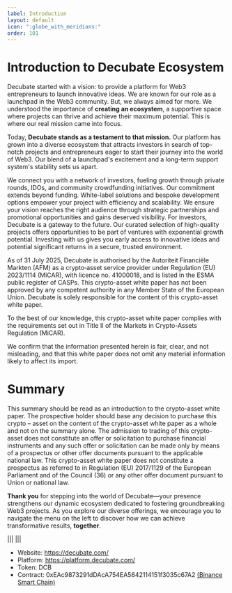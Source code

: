 ```yaml
---
label: Introduction
layout: default
icon: ":globe_with_meridians:"
order: 101
---
```


# Introduction to Decubate Ecosystem

Decubate started with a vision: to provide a platform for Web3 entrepreneurs to launch innovative ideas. We are known for our role as a launchpad in the Web3 community. But, we always aimed for more. We understood the importance of **creating an ecosystem**, a supportive space where projects can thrive and achieve their maximum potential. This is where our real mission came into focus.

Today, **Decubate stands as a testament to that mission.** Our platform has grown into a diverse ecosystem that attracts investors in search of top-notch projects and entrepreneurs eager to start their journey into the world of Web3. Our blend of a launchpad's excitement and a long-term support system's stability sets us apart.

We connect you with a network of investors, fueling growth through private rounds, IDOs, and community crowdfunding initiatives. Our commitment extends beyond funding. White-label solutions and bespoke development options empower your project with efficiency and scalability. We ensure your vision reaches the right audience through strategic partnerships and promotional opportunities and gains deserved visibility.
For investors, Decubate is a gateway to the future. Our curated selection of high-quality projects offers opportunities to be part of ventures with exponential growth potential. Investing with us gives you early access to innovative ideas and potential significant returns in a secure, trusted environment.

As of 31 July 2025, Decubate is authorised by the Autoriteit Financiële Markten (AFM) as a crypto‑asset service provider under Regulation (EU) 2023/1114 (MiCAR), with licence no. 41000018, and is listed in the ESMA public register of CASPs.
This crypto-asset white paper has not been approved by any competent authority in any Member State of the European Union. Decubate is solely responsible for the content of this crypto-asset white paper.

To the best of our knowledge, this crypto-asset white paper complies with the requirements set out in Title II of the Markets in Crypto-Assets Regulation (MiCAR).

We confirm that the information presented herein is fair, clear, and not misleading, and that this white paper does not omit any material information likely to affect its import.

# Summary

This summary should be read as an introduction to the crypto-asset white paper. The prospective holder should base any decision to purchase this crypto – asset on the content of the crypto-asset white paper as a whole and not on the summary alone. The admission to trading of this crypto-asset does not constitute an offer or solicitation to purchase financial instruments and any such offer or solicitation can be made only by means of a prospectus or other offer documents pursuant to the applicable national law. This crypto-asset white paper does not constitute a prospectus as referred to in Regulation (EU) 2017/1129 of the European Parliament and of the Council (36) or any other offer document pursuant to Union or national law.

**Thank you** for stepping into the world of Decubate—your presence strengthens our dynamic ecosystem dedicated to fostering groundbreaking Web3 projects. As you explore our diverse offerings, we encourage you to navigate the menu on the left to discover how we can achieve transformative results, **together**.

|||
|||

-   Website: https://decubate.com/
-   Platform: https://platform.decubate.com/
-   Token: DCB
-   Contract: 0xEAc9873291dDAcA754EA5642114151f3035c67A2 [(Binance Smart Chain)](https://bscscan.com/address/0xeac9873291ddaca754ea5642114151f3035c67a2)
